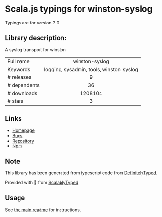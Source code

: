 
# Scala.js typings for winston-syslog

Typings are for version 2.0

## Library description:
A syslog transport for winston

|                    |                 |
| ------------------ | :-------------: |
| Full name          | winston-syslog |
| Keywords           | logging, sysadmin, tools, winston, syslog |
| # releases         | 9 |
| # dependents       | 36 |
| # downloads        | 1208104 |
| # stars            | 3 |

## Links
- [Homepage](https://github.com/indexzero/winston-syslog#readme)
- [Bugs](https://github.com/indexzero/winston-syslog/issues)
- [Repository](https://github.com/indexzero/winston-syslog)
- [Npm](https://www.npmjs.com/package/winston-syslog)
    


## Note
This library has been generated from typescript code from [DefinitelyTyped](https://definitelytyped.org).

Provided with :purple_heart: from [ScalablyTyped](https://github.com/oyvindberg/ScalablyTyped)

## Usage
See [the main readme](../../readme.md) for instructions.


